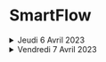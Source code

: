 # SmartFlow 
<details>
<summary>Jeudi 6 Avril 2023 </summary>

Elarbi Rikab :
- [X] Initialisation du projet.
- Ajout d'un systeme d'authentification (en cours de développement).
- Ajout de la page de Connexion (en cours de développement) .
- Ajout de la page d'inscription (en cours de développement) .
</details>

<details>
<summary>Vendredi 7 Avril 2023 </summary>
Elarbi Rikab : 

- [ ] Implementation du DashBoard.
- [ ] Implementation  d'une section Permettant la modification des informations de l'utilisateur.
- [ ] Implementation  d'une section permettant l'envoi du fichier.
</details>

